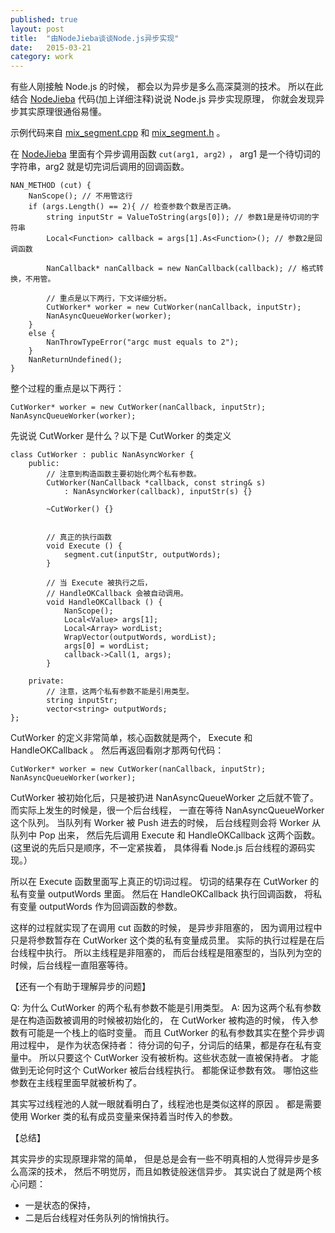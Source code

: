```yaml
---
published: true
layout: post
title:  "由NodeJieba谈谈Node.js异步实现"
date:   2015-03-21
category: work
---
```


有些人刚接触 Node.js 的时候，
都会以为异步是多么高深莫测的技术。
所以在此结合 [NodeJieba] 代码(加上详细注释)说说 Node.js 异步实现原理，
你就会发现异步其实原理很通俗易懂。

示例代码来自 [mix\_segment.cpp] 和 [mix\_segment.h] 。

在 [NodeJieba] 里面有个异步调用函数 `cut(arg1, arg2)` ，
arg1 是一个待切词的字符串，arg2 就是切完词后调用的回调函数。

```
NAN_METHOD (cut) {
    NanScope(); // 不用管这行
    if (args.Length() == 2){ // 检查参数个数是否正确。
        string inputStr = ValueToString(args[0]); // 参数1是是待切词的字符串
        Local<Function> callback = args[1].As<Function>(); // 参数2是回调函数

        NanCallback* nanCallback = new NanCallback(callback); // 格式转换，不用管。

        // 重点是以下两行，下文详细分析。
        CutWorker* worker = new CutWorker(nanCallback, inputStr); 
        NanAsyncQueueWorker(worker); 
    }
    else {
        NanThrowTypeError("argc must equals to 2");
    }
    NanReturnUndefined();
}
```

整个过程的重点是以下两行：

```
CutWorker* worker = new CutWorker(nanCallback, inputStr); 
NanAsyncQueueWorker(worker); 
```

先说说 CutWorker 是什么？以下是 CutWorker 的类定义

```
class CutWorker : public NanAsyncWorker {
    public:
        // 注意到构造函数主要初始化两个私有参数。
        CutWorker(NanCallback *callback, const string& s) 
            : NanAsyncWorker(callback), inputStr(s) {}

        ~CutWorker() {}


        // 真正的执行函数
        void Execute () {
            segment.cut(inputStr, outputWords);
        }

        // 当 Execute 被执行之后，
        // HandleOKCallback 会被自动调用。
        void HandleOKCallback () {
            NanScope();
            Local<Value> args[1];
            Local<Array> wordList;
            WrapVector(outputWords, wordList);
            args[0] = wordList;
            callback->Call(1, args);
        }

    private:
        // 注意，这两个私有参数不能是引用类型。
        string inputStr;
        vector<string> outputWords;
};
```

CutWorker 的定义非常简单，核心函数就是两个，
Execute 和 HandleOKCallback 。
然后再返回看刚才那两句代码：

```
CutWorker* worker = new CutWorker(nanCallback, inputStr); 
NanAsyncQueueWorker(worker); 
```

CutWorker 被初始化后，只是被扔进 NanAsyncQueueWorker 之后就不管了。
而实际上发生的时候是，很一个后台线程，
一直在等待 NanAsyncQueueWorker 这个队列。
当队列有 Worker 被 Push 进去的时候，
后台线程则会将 Worker 从队列中 Pop 出来，
然后先后调用 Execute 和 HandleOKCallback 这两个函数。
(这里说的先后只是顺序，不一定紧挨着，
具体得看 Node.js 后台线程的源码实现。）

所以在 Execute 函数里面写上真正的切词过程。
切词的结果存在 CutWorker 的私有变量 outputWords 里面。
然后在 HandleOKCallback 执行回调函数，
将私有变量 outputWords 作为回调函数的参数。

这样的过程就实现了在调用 cut 函数的时候，
是异步非阻塞的，
因为调用过程中只是将参数暂存在 CutWorker 这个类的私有变量成员里。
实际的执行过程是在后台线程中执行。
所以主线程是非阻塞的，
而后台线程是阻塞型的，当队列为空的时候，后台线程一直阻塞等待。

【还有一个有助于理解异步的问题】

Q: 为什么 CutWorker 的两个私有参数不能是引用类型。
A: 因为这两个私有参数是在构造函数被调用的时候被初始化的，
在 CutWorker 被构造的时候，
传入参数有可能是一个栈上的临时变量。
而且 CutWorker 的私有参数其实在整个异步调用过程中，
是作为状态保持者：
待分词的句子，分词后的结果，都是存在私有变量中。
所以只要这个 CutWorker 没有被析构。这些状态就一直被保持者。
才能做到无论何时这个 CutWorker 被后台线程执行。
都能保证参数有效。
哪怕这些参数在主线程里面早就被析构了。

其实写过线程池的人就一眼就看明白了，线程池也是类似这样的原因 。
都是需要使用 Worker 类的私有成员变量来保持着当时传入的参数。

【总结】

其实异步的实现原理非常的简单，
但是总是会有一些不明真相的人觉得异步是多么高深的技术，
然后不明觉厉，而且如教徒般迷信异步。
其实说白了就是两个核心问题：

+ 一是状态的保持，
+ 二是后台线程对任务队列的悄悄执行。

[NodeJieba]:http://github.com/yanyiwu/nodejieba
[mix\_segment.cpp]:https://github.com/yanyiwu/nodejieba/blob/master/src/mix_segment.cpp
[mix\_segment.h]:https://github.com/yanyiwu/nodejieba/blob/master/src/mix_segment.h
